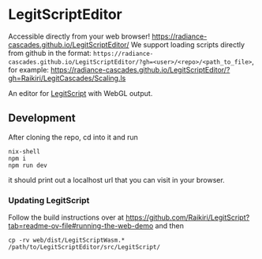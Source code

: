 # LegitScriptEditor
Accessible directly from your web browser! https://radiance-cascades.github.io/LegitScriptEditor/
We support loading scripts directly from github in the format: `https://radiance-cascades.github.io/LegitScriptEditor/?gh=<user>/<repo>/<path_to_file>`, for example: https://radiance-cascades.github.io/LegitScriptEditor/?gh=Raikiri/LegitCascades/Scaling.ls

An editor for [LegitScript](https://github.com/Raikiri/LegitScript) with WebGL output.

## Development

After cloning the repo, cd into it and run

```
nix-shell
npm i
npm run dev
```

it should print out a localhost url that you can visit in your browser.


### Updating LegitScript

Follow the build instructions over at https://github.com/Raikiri/LegitScript?tab=readme-ov-file#running-the-web-demo and then

```
cp -rv web/dist/LegitScriptWasm.* /path/to/LegitScriptEditor/src/LegitScript/
```
